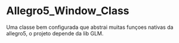 # Allegro5_Window_Class

Uma classe bem configurada que abstrai muitas funçoes nativas da allegro5, o projeto depende da lib GLM.
